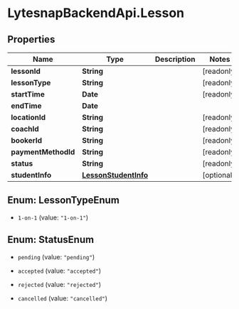 # LytesnapBackendApi.Lesson

## Properties

Name | Type | Description | Notes
------------ | ------------- | ------------- | -------------
**lessonId** | **String** |  | [readonly] 
**lessonType** | **String** |  | [readonly] 
**startTime** | **Date** |  | [readonly] 
**endTime** | **Date** |  | 
**locationId** | **String** |  | [readonly] 
**coachId** | **String** |  | [readonly] 
**bookerId** | **String** |  | [readonly] 
**paymentMethodId** | **String** |  | [readonly] 
**status** | **String** |  | [readonly] 
**studentInfo** | [**LessonStudentInfo**](LessonStudentInfo.md) |  | [optional] 



## Enum: LessonTypeEnum


* `1-on-1` (value: `"1-on-1"`)





## Enum: StatusEnum


* `pending` (value: `"pending"`)

* `accepted` (value: `"accepted"`)

* `rejected` (value: `"rejected"`)

* `cancelled` (value: `"cancelled"`)




